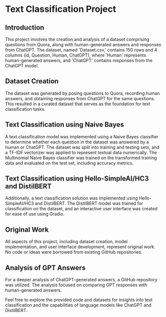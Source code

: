 # Text Classification Project

## Introduction

This project involves the creation and analysis of a dataset comprising questions from Quora, along with human-generated answers and responses from ChatGPT. The dataset, named 'Dataset.csv,' contains 150 rows and 4 columns (id, Question, Human, ChatGPT), where 'Human' represents human-generated answers, and 'ChatGPT' contains responses from the ChatGPT model.

## Dataset Creation

The dataset was generated by posing questions to Quora, recording human answers, and obtaining responses from ChatGPT for the same questions. This resulted in a curated dataset that serves as the foundation for text classification tasks.

## Text Classification using Naive Bayes

A text classification model was implemented using a Naive Bayes classifier to determine whether each question in the dataset was answered by a human or ChatGPT. The dataset was split into training and testing sets, and a TF-IDF vectorizer was applied to represent textual data numerically. The Multinomial Naive Bayes classifier was trained on the transformed training data and evaluated on the test set, including accuracy metrics.

## Text Classification using Hello-SimpleAI/HC3 and DistilBERT

Additionally, a text classification solution was implemented using Hello-SimpleAI/HC3 and DistilBERT. The DistilBERT model was trained for classification on the dataset, and an interactive user interface was created for ease of use using Gradio.

## Original Work

All aspects of this project, including dataset creation, model implementation, and user interface development, represent original work. No code or ideas were borrowed from existing GitHub repositories.

## Analysis of GPT Answers

For a deeper analysis of ChatGPT-generated answers, a GitHub repository was utilized. The analysis focused on comparing GPT responses with human-generated answers.

Feel free to explore the provided code and datasets for insights into text classification and the capabilities of language models like ChatGPT and DistilBERT.